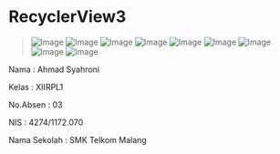 # RecyclerView3

> ![Image](https://github.com/Syahronironi/RecyclerView3/blob/master/Screenshot_2016-11-05-20-32-43.png)
> ![Image](https://github.com/Syahronironi/RecyclerView3/blob/master/Screenshot_2016-11-05-20-33-36.png)
> ![Image](https://github.com/Syahronironi/RecyclerView3/blob/master/Screenshot_2016-11-05-20-33-41.png)
> ![Image](https://github.com/Syahronironi/RecyclerView3/blob/master/Screenshot_2016-11-05-20-33-57.png)
> ![Image](https://github.com/Syahronironi/RecyclerView3/blob/master/Screenshot_2016-11-05-20-34-06.png)
> ![Image](https://github.com/Syahronironi/RecyclerView3/blob/master/Screenshot_2016-11-05-20-34-16.png)
> ![Image](https://github.com/Syahronironi/RecyclerView3/blob/master/Screenshot_2016-11-05-20-34-20.png)
> ![Image](https://github.com/Syahronironi/RecyclerView3/blob/master/Screenshot_2016-11-05-20-34-34.png)
> ![Image](https://github.com/Syahronironi/RecyclerView3/blob/master/Screenshot_2016-11-05-20-34-39.png)

Nama : Ahmad Syahroni

Kelas : XIIRPL1

No.Absen : 03

NIS : 4274/1172.070

Nama Sekolah : SMK Telkom Malang
